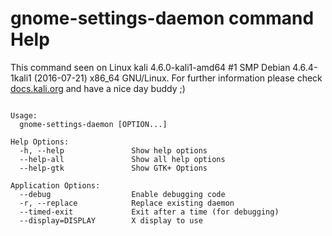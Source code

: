 # gnome-settings-daemon command Help
 
 This command seen on Linux kali 4.6.0-kali1-amd64 #1 SMP Debian 4.6.4-1kali1 (2016-07-21) x86_64 GNU/Linux. For further information please check [docs.kali.org](docs.kali.org) and have a nice day buddy ;) 

~~~

Usage:
  gnome-settings-daemon [OPTION...]

Help Options:
  -h, --help               Show help options
  --help-all               Show all help options
  --help-gtk               Show GTK+ Options

Application Options:
  --debug                  Enable debugging code
  -r, --replace            Replace existing daemon
  --timed-exit             Exit after a time (for debugging)
  --display=DISPLAY        X display to use


~~~
